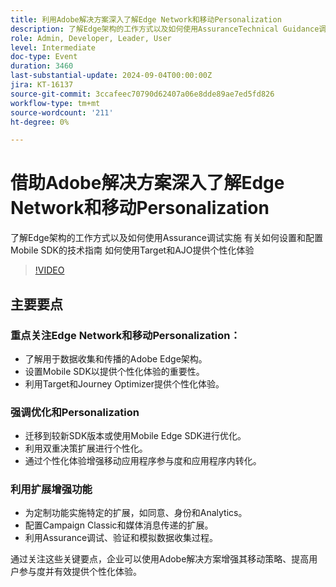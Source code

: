 ```yaml
---
title: 利用Adobe解决方案深入了解Edge Network和移动Personalization
description: 了解Edge架构的工作方式以及如何使用AssuranceTechnical Guidance调试实施，了解如何设置和配置Mobile SDK如何使用Target和AJO提供个性化体验
role: Admin, Developer, Leader, User
level: Intermediate
doc-type: Event
duration: 3460
last-substantial-update: 2024-09-04T00:00:00Z
jira: KT-16137
source-git-commit: 3ccafeec70790d62407a06e8dde89ae7ed5fd826
workflow-type: tm+mt
source-wordcount: '211'
ht-degree: 0%

---
```



# 借助Adobe解决方案深入了解Edge Network和移动Personalization

了解Edge架构的工作方式以及如何使用Assurance调试实施
有关如何设置和配置Mobile SDK的技术指南
如何使用Target和AJO提供个性化体验

>[!VIDEO](https://video.tv.adobe.com/v/3433328/?learn=on)

## 主要要点

### 重点关注Edge Network和移动Personalization：

* 了解用于数据收集和传播的Adobe Edge架构。
* 设置Mobile SDK以提供个性化体验的重要性。
* 利用Target和Journey Optimizer提供个性化体验。

### 强调优化和Personalization

* 迁移到较新SDK版本或使用Mobile Edge SDK进行优化。
* 利用双重决策扩展进行个性化。
* 通过个性化体验增强移动应用程序参与度和应用程序内转化。

### 利用扩展增强功能

* 为定制功能实施特定的扩展，如同意、身份和Analytics。
* 配置Campaign Classic和媒体消息传递的扩展。
* 利用Assurance调试、验证和模拟数据收集过程。

通过关注这些关键要点，企业可以使用Adobe解决方案增强其移动策略、提高用户参与度并有效提供个性化体验。